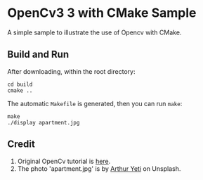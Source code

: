 # OpenCv3 3  with CMake Sample
A simple sample to illustrate the use of Opencv with CMake.

## Build and Run
After downloading, within the root directory:
```
cd build
cmake ..
```
The automatic `Makefile` is generated, then you can run `make`:
```$xslt
make
./display apartment.jpg
```


## Credit
 1. Original OpenCv tutorial is [here](https://docs.opencv.org/master/db/df5/tutorial_linux_gcc_cmake.html).
 2. The photo 'apartment.jpg' is by [Arthur Yeti](https://unsplash.com/photos/Nn5515mz6ac?utm_source=unsplash&utm_medium=referral&utm_content=creditCopyText) on Unsplash.